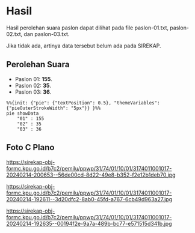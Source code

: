# Hasil

Hasil perolehan suara paslon dapat dilihat pada file paslon-01.txt, paslon-02.txt, dan paslon-03.txt.

Jika tidak ada, artinya data tersebut belum ada pada SIREKAP.

## Perolehan Suara

 * Paslon 01: **155**.
 * Paslon 02: **35**.
 * Paslon 03: **36**.

```mermaid
%%{init: {"pie": {"textPosition": 0.5}, "themeVariables": {"pieOuterStrokeWidth": "5px"}} }%%
pie showData
    "01" : 155
    "02" : 35
    "03" : 36
```
## Foto C Plano

https://sirekap-obj-formc.kpu.go.id/b7c2/pemilu/ppwp/31/74/01/10/01/3174011001017-20240214-200653--56de00cd-8d22-49e8-b352-f2e12b1deb70.jpg

https://sirekap-obj-formc.kpu.go.id/b7c2/pemilu/ppwp/31/74/01/10/01/3174011001017-20240214-192611--3d20dfc2-8ab0-45fd-a767-6cb49d963a27.jpg

https://sirekap-obj-formc.kpu.go.id/b7c2/pemilu/ppwp/31/74/01/10/01/3174011001017-20240214-192635--00194f2e-9a7a-489b-bc77-e571515d341b.jpg
